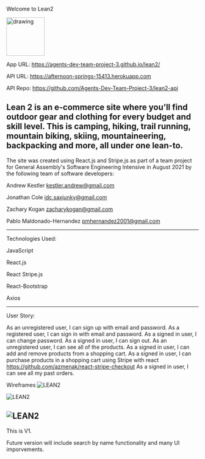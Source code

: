 Welcome to Lean2

<img src="https://i.ibb.co/s525gB9/tent-fire-copy.png" alt="drawing" width="100"/>

App URL: https://agents-dev-team-project-3.github.io/lean2/

API URL: https://afternoon-springs-15413.herokuapp.com

API Repo: https://github.com/Agents-Dev-Team-Project-3/lean2-api

Lean 2 is an e-commerce site where you’ll find outdoor gear and clothing for every budget and skill level. This is camping, hiking, trail running, mountain biking, skiing, mountaineering, backpacking and more, all under one lean-to.
----
The site was created using React.js and Stripe.js as part of a team project for General Assembly's Software Engineering Intensive in August 2021 by the following team of software developers:

Andrew Kestler kestler.andrew@gmail.com

Jonathan Cole idc.saxjunky@gmail.com

Zachary Kogan zacharykogan@gmail.com

Pablo Maldonado-Hernandez pmhernandez2001@gmail.com


---

Technologies Used:

JavaScript

React.js

React Stripe.js 

React-Bootstrap

Axios

---
User Story:

As an unregistered user, I can sign up with email and password.
As a registered user, I can sign in with email and password.
As a signed in user, I can change password.
As a signed in user, I can sign out.
As an unregistered user, I can see all of the products.
As a signed in user, I can add and remove products from a shopping cart.
As a signed in user, I can purchase products in a shopping cart using Stripe with react https://github.com/azmenak/react-stripe-checkout
As a signed in user, I can see all my past orders.

Wireframes
![LEAN2](https://i.ibb.co/yQ95nKX/camp-io-pg-1.png)

![LEAN2](https://i.ibb.co/db72XdY/camp-io-pg-2.png)

![LEAN2](https://i.ibb.co/55SZh5h/camp-io-pg-3.png)
---

This is V1.

Future version will include search by name functionality and many UI imporvements.
